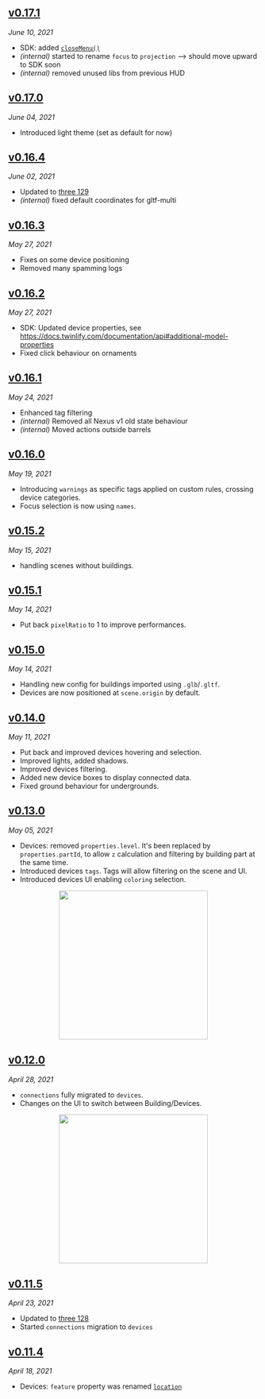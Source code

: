<!-- ## [WIP](#wip) -->

## [v0.17.1](#v0171)

_June 10, 2021_

- SDK: added [`closeMenu()`](https://docs.twinlify.com/documentation/api#closemenu)
- _(internal)_ started to rename `focus` to `projection` --> should move upward to SDK soon
- _(internal)_ removed unused libs from previous HUD

## [v0.17.0](#v0170)

_June 04, 2021_

- Introduced light theme (set as default for now)

## [v0.16.4](#v0164)

_June 02, 2021_

- Updated to [three 129](https://github.com/mrdoob/three.js/releases/tag/r129)
- _(internal)_ fixed default coordinates for gltf-multi

## [v0.16.3](#v0163)

_May 27, 2021_

- Fixes on some device positioning
- Removed many spamming logs

## [v0.16.2](#v0162)

_May 27, 2021_

- SDK: Updated device properties, see <https://docs.twinlify.com/documentation/api#additional-model-properties>
- Fixed click behaviour on ornaments

## [v0.16.1](#v0161)

_May 24, 2021_

- Enhanced tag filtering
- _(internal)_ Removed all Nexus v1 old state behaviour
- _(internal)_ Moved actions outside barrels

## [v0.16.0](#v0160)

_May 19, 2021_

- Introducing `warnings` as specific tags applied on custom rules, crossing device categories.
- Focus selection is now using `names`.

## [v0.15.2](#v0152)

_May 15, 2021_

- handling scenes without buildings.

## [v0.15.1](#v0151)

_May 14, 2021_

- Put back `pixelRatio` to 1 to improve performances.

## [v0.15.0](#v0150)

_May 14, 2021_

- Handling new config for buildings imported using `.glb`/`.gltf`.
- Devices are now positioned at `scene.origin` by default.

## [v0.14.0](#v0140)

_May 11, 2021_

- Put back and improved devices hovering and selection.
- Improved lights, added shadows.
- Improved devices filtering.
- Added new device boxes to display connected data.
- Fixed ground behaviour for undergrounds.

## [v0.13.0](#v0130)

_May 05, 2021_

- Devices: removed `properties.level`. It's been replaced by `properties.partId`, to allow `z` calculation and filtering by building part at the same time.
- Introduced devices `tags`. Tags will allow filtering on the scene and UI.
- Introduced devices UI enabling `coloring` selection.

<p align="center"><img width="300px" src="https://user-images.githubusercontent.com/910636/117120028-1a6bc400-ad93-11eb-99f1-b302779286b9.png"></p>

## [v0.12.0](#v0120)

_April 28, 2021_

- `connections` fully migrated to `devices`.
- Changes on the UI to switch between Building/Devices.

<p align="center"><img width="300px" src="https://user-images.githubusercontent.com/910636/116450988-413e6d80-a85c-11eb-9083-3ee47ba1d9d1.png"></p>

## [v0.11.5](#v0115)

_April 23, 2021_

- Updated to [three 128](https://github.com/mrdoob/three.js/releases/tag/r128)
- Started `connections` migration to `devices`

## [v0.11.4](#v0114)

_April 18, 2021_

- Devices: `feature` property was renamed [`location`](/documentation/api#location)
